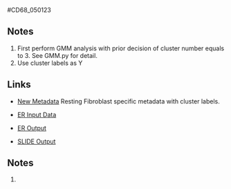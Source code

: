 #CD68_050123

## Notes
1. First perform GMM analysis with prior decision of cluster number equals to 3. See GMM.py for detail. 
2. Use cluster labels as Y

## Links
* [New Metadata](https://pitt-my.sharepoint.com/personal/xiaoh_pitt_edu/_layouts/15/onedrive.aspx?id=%2Fpersonal%2Fxiaoh%5Fpitt%5Fedu%2FDocuments%2FMI%5FSpatial%2FER%5FSLIDE%2FCD68&view=0) Resting Fibroblast specific metadata with cluster labels. 

* [ER Input Data](https://pitt-my.sharepoint.com/personal/xiaoh_pitt_edu/_layouts/15/onedrive.aspx?id=%2Fpersonal%2Fxiaoh%5Fpitt%5Fedu%2FDocuments%2FMI%5FSpatial%2FER%5FSLIDE%2FCD68%2F050123%2FData&view=0)

* [ER Output](https://pitt-my.sharepoint.com/personal/xiaoh_pitt_edu/_layouts/15/onedrive.aspx?id=%2Fpersonal%2Fxiaoh%5Fpitt%5Fedu%2FDocuments%2FMI%5FSpatial%2FER%5FSLIDE%2FCD68%2F050123%2FER%5FResults&view=0)

* [SLIDE Output]()

## Notes
1. 

